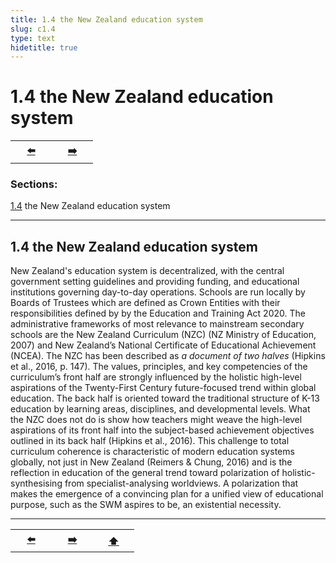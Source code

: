 ```yaml
---
title: 1.4 the New Zealand education system
slug: c1.4
type: text
hidetitle: true
---
```


# 1.4 the New Zealand education system <a id="1.4"></a>

<table><tr>
 <th scope="col" style="width: 50px;"><a href="/en/thesis/c1.3/#1.3">⬅️</a></th>
 <th scope="col" style="width: 50px;"><a href="/en/thesis/c1.5/#1.5">➡️</a></th>  
</tr></table>

### Sections:

[1.4](/en/thesis/c1.4/#1.4) the New Zealand education system

<hr>

## 1.4 the New Zealand education system

New Zealand's education system is decentralized, with the central government setting guidelines and providing funding, and educational institutions governing day-to-day operations. Schools are run locally by Boards of Trustees which are defined as Crown Entities with their responsibilities defined by by the Education and Training Act 2020. The administrative frameworks of most relevance to mainstream secondary schools are the New Zealand Curriculum (NZC) (NZ Ministry of Education, 2007) and New Zealand’s National Certificate of Educational Achievement (NCEA). The NZC has been described as *a document of two halves* (Hipkins et al., 2016, p. 147). The values, principles, and key competencies of the curriculum’s front half are strongly influenced by the holistic high-level aspirations of the Twenty-First Century future-focused trend within global education. The back half is oriented toward the traditional structure of K-13 education by learning areas, disciplines, and developmental levels. What the NZC does not do is show how teachers might weave the high-level aspirations of its front half into the subject-based achievement objectives outlined in its back half (Hipkins et al., 2016). This challenge to total curriculum coherence is characteristic of modern education systems globally, not just in New Zealand (Reimers & Chung, 2016) and is the reflection in education of the general trend toward polarization of holistic-synthesising from specialist-analysing worldviews. A polarization that makes the emergence of a convincing plan for a unified view of educational purpose, such as the SWM aspires to be, an existential necessity.


<hr>
<table><tr>
 <th scope="col" style="width: 50px;"><a href="/en/thesis/c1.3/#1.3">⬅️</a></th>
 <th scope="col" style="width: 50px;"><a href="/en/thesis/c1.5/#1.5">➡️</a></th>
 <th scope="col" style="width: 50px;"><a href="/en/thesis/c1.4/#1.4">⬆️</a></th>   
</tr></table>
